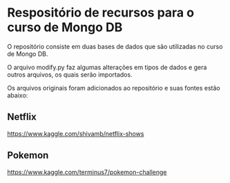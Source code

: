 # Respositório de recursos para o curso de Mongo DB 
O repositório consiste em duas bases de dados que são utilizadas no curso de Mongo DB.

O arquivo modify.py faz algumas alterações em tipos de dados e gera outros arquivos, os quais serão importados.



Os arquivos originais foram adicionados ao repositório e suas fontes estão abaixo:

## Netflix

https://www.kaggle.com/shivamb/netflix-shows

## Pokemon

https://www.kaggle.com/terminus7/pokemon-challenge




